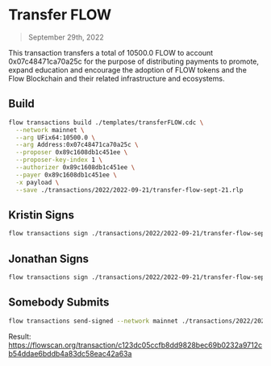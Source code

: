 # Transfer FLOW

> September 29th, 2022

This transaction transfers a total of 10500.0 FLOW to account 0x07c48471ca70a25c for the purpose of distributing payments to promote, expand education and encourage the adoption of FLOW tokens and the Flow Blockchain and their related infrastructure and ecosystems.

## Build

```sh
flow transactions build ./templates/transferFLOW.cdc \
  --network mainnet \
  --arg UFix64:10500.0 \
  --arg Address:0x07c48471ca70a25c \
  --proposer 0x89c1608db1c451ee \
  --proposer-key-index 1 \
  --authorizer 0x89c1608db1c451ee \
  --payer 0x89c1608db1c451ee \
  -x payload \
  --save ./transactions/2022/2022-09-21/transfer-flow-sept-21.rlp
```

## Kristin Signs

```sh
flow transactions sign ./transactions/2022/2022-09-21/transfer-flow-sept-21.rlp --signer kristin --config-path flow-new.json --filter payload --save ./transactions/2022/2022-09-21/transfer-flow-sept-21-sig-1.rlp
```

## Jonathan Signs

```sh
flow transactions sign ./transactions/2022/2022-09-21/transfer-flow-sept-21-sig-1.rlp --signer jonathan --filter payload --save ./transactions/2022/2022-09-21/transfer-flow-sept-21-sig-2.rlp
```

## Somebody Submits

```sh
flow transactions send-signed --network mainnet ./transactions/2022/2022-09-21/transfer-flow-sept-21-sig-2.rlp
```

Result: https://flowscan.org/transaction/c123dc05ccfb8dd9828bec69b0232a9712cb54ddae6bddb4a83dc58eac42a63a
